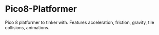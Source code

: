 # Pico8-Platformer
Pico 8 platformer to tinker with. Features acceleration, friction, gravity, tile collisions, animations. 
